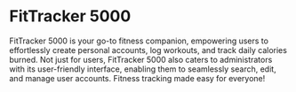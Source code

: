 # FitTracker 5000

FitTracker 5000 is your go-to fitness companion, empowering users to effortlessly create personal accounts, log workouts, and track daily calories burned.
Not just for users, FitTracker 5000 also caters to administrators with its user-friendly interface, enabling them to seamlessly search, edit, and manage user accounts.
Fitness tracking made easy for everyone!
